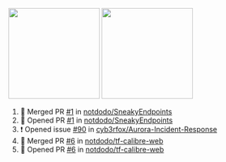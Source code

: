 <a href="https://github.com/notdodo"><img src="https://github-readme-stats.vercel.app/api?username=notdodo&count_private=true&theme=dark" height="180" /></a> <a href="https://github.com/notdodo"><img src="https://github-readme-stats.vercel.app/api/top-langs/?username=notdodo&langs_count=8&theme=dark&hide=tex,java,html,css&layout=compact" height="180" /></a>

<!--START_SECTION:activity-->
1. 🎉 Merged PR [#1](https://github.com/notdodo/SneakyEndpoints/pull/1) in [notdodo/SneakyEndpoints](https://github.com/notdodo/SneakyEndpoints)
2. 💪 Opened PR [#1](https://github.com/notdodo/SneakyEndpoints/pull/1) in [notdodo/SneakyEndpoints](https://github.com/notdodo/SneakyEndpoints)
3. ❗️ Opened issue [#90](https://github.com/cyb3rfox/Aurora-Incident-Response/issues/90) in [cyb3rfox/Aurora-Incident-Response](https://github.com/cyb3rfox/Aurora-Incident-Response)
4. 🎉 Merged PR [#6](https://github.com/notdodo/tf-calibre-web/pull/6) in [notdodo/tf-calibre-web](https://github.com/notdodo/tf-calibre-web)
5. 💪 Opened PR [#6](https://github.com/notdodo/tf-calibre-web/pull/6) in [notdodo/tf-calibre-web](https://github.com/notdodo/tf-calibre-web)
<!--END_SECTION:activity-->
